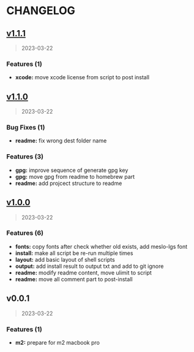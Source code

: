 # CHANGELOG

## [v1.1.1](https://github.com/Chindada/macos_dev_setup/compare/v1.1.0...v1.1.1)

> 2023-03-22

### Features (1)

* **xcode:** move xcode license from script to post install

## [v1.1.0](https://github.com/Chindada/macos_dev_setup/compare/v1.0.0...v1.1.0)

> 2023-03-22

### Bug Fixes (1)

* **readme:** fix wrong dest folder name

### Features (3)

* **gpg:** improve sequence of generate gpg key
* **gpg:** move gpg from readme to homebrew part
* **readme:** add projcect structure to readme

## [v1.0.0](https://github.com/Chindada/macos_dev_setup/compare/v0.0.1...v1.0.0)

> 2023-03-22

### Features (6)

* **fonts:** copy fonts after check whether old exists, add meslo-lgs font
* **install:** make all script be re-run multiple times
* **layout:** add basic layout of shell scripts
* **output:** add install result to output txt and add to git ignore
* **readme:** modify readme content, move ulimit to script
* **readme:** move all comment part to post-install

## v0.0.1

> 2023-03-22

### Features (1)

* **m2:** prepare for m2 macbook pro
